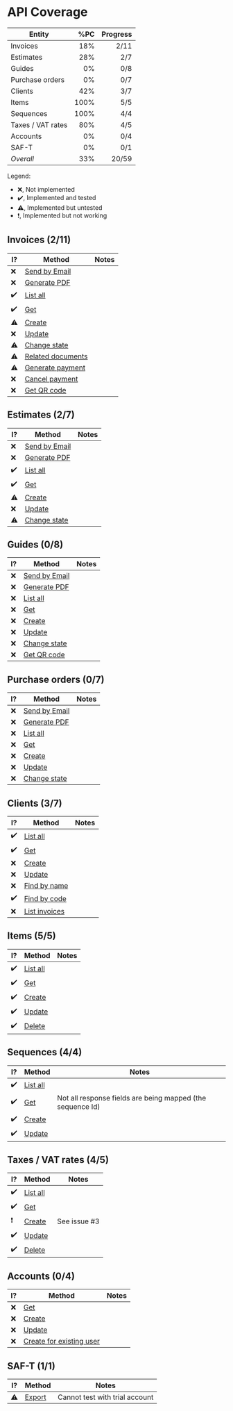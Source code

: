﻿API Coverage
===============================================================================

| Entity            | %PC  | Progress |
|-------------------|-----:|---------:|
| Invoices          |  18% | 2/11
| Estimates         |  28% | 2/7
| Guides            |   0% | 0/8
| Purchase orders   |   0% | 0/7
| Clients           |  42% | 3/7
| Items             | 100% | 5/5
| Sequences         | 100% | 4/4
| Taxes / VAT rates |  80% | 4/5
| Accounts          |   0% | 0/4
| SAF-T             |   0% | 0/1
| *Overall*         |  33% | 20/59


Legend:
* ❌, Not implemented
* ✔️, Implemented and tested
* ⚠️, Implemented but untested
* ❗, Implemented but not working


Invoices (2/11)
-------------------------------------------------------------------------------

| I? | Method                                                                       | Notes |
|----|------------------------------------------------------------------------------|-------|
| ❌ | [Send by Email](https://www.invoicexpress.com/api-v2/invoices/send-by-email) |
| ❌ | [Generate PDF](https://www.invoicexpress.com/api-v2/invoices/generate-pdf) |
| ✔️ | [List all](https://www.invoicexpress.com/api-v2/invoices/list-all) |
| ✔️ | [Get](https://www.invoicexpress.com/api-v2/invoices/get) |
| ⚠️ | [Create](https://www.invoicexpress.com/api-v2/invoices/create) |
| ❌ | [Update](https://www.invoicexpress.com/api-v2/invoices/update) |
| ⚠️ | [Change state](https://www.invoicexpress.com/api-v2/invoices/change-state) |
| ⚠️ | [Related documents](https://www.invoicexpress.com/api-v2/invoices/related-documents) |
| ⚠️ | [Generate payment](https://www.invoicexpress.com/api-v2/invoices/generate-payment) |
| ❌ | [Cancel payment](https://www.invoicexpress.com/api-v2/invoices/cancel-payment) |
| ❌ | [Get QR code](https://www.invoicexpress.com/api-v2/invoices/get-qrcode) |


Estimates (2/7)
-------------------------------------------------------------------------------

| I? | Method                                                                       | Notes |
|----|------------------------------------------------------------------------------|-------|
| ❌ | [Send by Email](https://www.invoicexpress.com/api-v2/estimates/send-by-email-1) |
| ❌ | [Generate PDF](https://www.invoicexpress.com/api-v2/estimates/generate-pdf-1) |
| ✔️ | [List all](https://www.invoicexpress.com/api-v2/estimates/list-all-1) |
| ✔️ | [Get](https://www.invoicexpress.com/api-v2/estimates/get-1) |
| ⚠️ | [Create](https://www.invoicexpress.com/api-v2/estimates/create-1) |
| ❌ | [Update](https://www.invoicexpress.com/api-v2/estimates/update-1) |
| ⚠️ | [Change state](https://www.invoicexpress.com/api-v2/estimates/change-state-1) |


Guides (0/8)
-------------------------------------------------------------------------------

| I? | Method                                                                       | Notes |
|----|------------------------------------------------------------------------------|-------|
| ❌ | [Send by Email](https://www.invoicexpress.com/api-v2/guides/send-by-email-2) |
| ❌ | [Generate PDF](https://www.invoicexpress.com/api-v2/guides/generate-pdf-2) |
| ❌ | [List all](https://www.invoicexpress.com/api-v2/guides/list-all-2) |
| ❌ | [Get](https://www.invoicexpress.com/api-v2/guides/get-2) |
| ❌ | [Create](https://www.invoicexpress.com/api-v2/guides/create-2) |
| ❌ | [Update](https://www.invoicexpress.com/api-v2/guides/update-2) |
| ❌ | [Change state](https://www.invoicexpress.com/api-v2/guides/change-state-2) |
| ❌ | [Get QR code](https://www.invoicexpress.com/api-v2/guides/get-qrcode-2) |


Purchase orders (0/7)
-------------------------------------------------------------------------------

| I? | Method                                                                       | Notes |
|----|------------------------------------------------------------------------------|-------|
| ❌ | [Send by Email](https://www.invoicexpress.com/api-v2/purchase-orders/send-by-email-3) |
| ❌ | [Generate PDF](https://www.invoicexpress.com/api-v2/purchase-orders/generate-pdf-3) |
| ❌ | [List all](https://www.invoicexpress.com/api-v2/purchase-orders/list-all-3) |
| ❌ | [Get](https://www.invoicexpress.com/api-v2/purchase-orders/get-3) |
| ❌ | [Create](https://www.invoicexpress.com/api-v2/purchase-orders/create-3) |
| ❌ | [Update](https://www.invoicexpress.com/api-v2/purchase-orders/update-3) |
| ❌ | [Change state](https://www.invoicexpress.com/api-v2/purchase-orders/change-state-3) |


Clients (3/7)
-------------------------------------------------------------------------------

| I? | Method                                                                       | Notes |
|----|------------------------------------------------------------------------------|-------|
| ✔️ | [List all](https://www.invoicexpress.com/api-v2/clients/list-all-4) |
| ✔️ | [Get](https://www.invoicexpress.com/api-v2/clients/get-4) |
| ❌ | [Create](https://www.invoicexpress.com/api-v2/clients/create-4) |
| ❌ | [Update](https://www.invoicexpress.com/api-v2/clients/update-4) |
| ❌ | [Find by name](https://www.invoicexpress.com/api-v2/clients/find-by-name) |
| ✔️ | [Find by code](https://www.invoicexpress.com/api-v2/clients/find-by-code) |
| ❌ | [List invoices](https://www.invoicexpress.com/api-v2/clients/list-invoices) |


Items (5/5)
-------------------------------------------------------------------------------

| I? | Method                                                                       | Notes |
|----|------------------------------------------------------------------------------|-------|
| ✔️ | [List all](https://www.invoicexpress.com/api-v2/items/list-all-5) |
| ✔️ | [Get](https://www.invoicexpress.com/api-v2/items/get-5) |
| ✔️ | [Create](https://www.invoicexpress.com/api-v2/items/create-5) |
| ✔️ | [Update](https://www.invoicexpress.com/api-v2/items/update-5) |
| ✔️ | [Delete](https://www.invoicexpress.com/api-v2/items/delete) |


Sequences (4/4)
-------------------------------------------------------------------------------

| I? | Method                                                                       | Notes |
|----|------------------------------------------------------------------------------|-------|
| ✔️ | [List all](https://www.invoicexpress.com/api-v2/sequences/list-all-6) |
| ✔️ | [Get](https://www.invoicexpress.com/api-v2/sequences/get-6) | Not all response fields are being mapped (the sequence Id)
| ✔️ | [Create](https://www.invoicexpress.com/api-v2/sequences/create-6) |
| ✔️ | [Update](https://www.invoicexpress.com/api-v2/sequences/update-6) |


Taxes / VAT rates (4/5)
-------------------------------------------------------------------------------

| I? | Method                                                                       | Notes |
|----|------------------------------------------------------------------------------|-------|
| ✔️ | [List all](https://www.invoicexpress.com/api-v2/taxes/list-all-7) |
| ✔️ | [Get](https://www.invoicexpress.com/api-v2/taxes/get-7) |
| ❗ | [Create](https://www.invoicexpress.com/api-v2/taxes/create-7) | See issue #3
| ✔️ | [Update](https://www.invoicexpress.com/api-v2/taxes/update-7) |
| ✔️ | [Delete](https://www.invoicexpress.com/api-v2/taxes/delete-7) |


Accounts (0/4)
-------------------------------------------------------------------------------

| I? | Method                                                                       | Notes |
|----|------------------------------------------------------------------------------|-------|
| ❌ | [Get](https://www.invoicexpress.com/api-v2/accounts/get-8) |
| ❌ | [Create](https://www.invoicexpress.com/api-v2/accounts/create-8) |
| ❌ | [Update](https://www.invoicexpress.com/api-v2/accounts/update-8) |
| ❌ | [Create for existing user](https://www.invoicexpress.com/api-v2/accounts/create-for-existing-user) |


SAF-T (1/1)
-------------------------------------------------------------------------------

| I? | Method                                                                       | Notes |
|----|------------------------------------------------------------------------------|-------|
| ⚠️ | [Export](https://www.invoicexpress.com/api-v2/saf-t/export-saft) | Cannot test with trial account |

